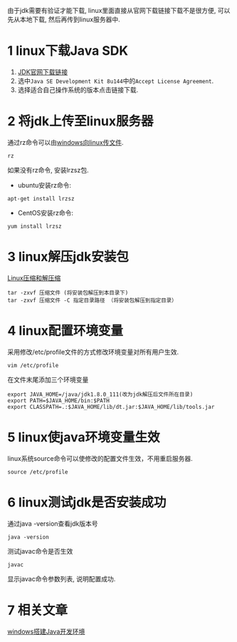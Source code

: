 <div class="jumbotron">
<p>由于jdk需要有验证才能下载, linux里面直接从官网下载链接下载不是很方便, 可以先从本地下载, 然后再传到linux服务器中.</p>  
</div>

1 linux下载Java SDK
===

1. <a href="http://www.oracle.com/technetwork/java/javase/downloads/jdk8-downloads-2133151.html" target="_blank">JDK官网下载链接</a>  
2. 选中`Java SE Development Kit 8u144`中的`Accept License Agreement`.   
3. 选择适合自己操作系统的版本点击链接下载.

2 将jdk上传至linux服务器
===

通过rz命令可以由[windows向linux传文件](http://localhost/article/linux/common/7.html).

```
rz
```
	
如果没有rz命令, 安装lrzsz包.

- ubuntu安装rz命令:

```
apt-get install lrzsz
```
	
- CentOS安装rz命令:

```
yum install lrzsz
```

3 linux解压jdk安装包
===

[Linux压缩和解压缩](http://localhost/article/linux/common/9.html)

```
tar -zxvf 压缩文件 (将安装包解压到本目录下)
tar -zxvf 压缩文件 -C 指定目录路径 （将安装包解压到指定目录）
```

4 linux配置环境变量
===

采用修改/etc/profile文件的方式修改环境变量对所有用户生效.

```
vim /etc/profile
```

在文件末尾添加三个环境变量

```
export JAVA_HOME=/java/jdk1.8.0_111(改为jdk解压后文件所在目录)
export PATH=$JAVA_HOME/bin:$PATH
export CLASSPATH=.:$JAVA_HOME/lib/dt.jar:$JAVA_HOME/lib/tools.jar
```

5 linux使java环境变量生效
===

linux系统source命令可以使修改的配置文件生效，不用重启服务器.

```
source /etc/profile
```

6 linux测试jdk是否安装成功
===

通过java -version查看jdk版本号

```
java -version
```
	
测试javac命令是否生效

```
javac
```

显示javac命令参数列表, 说明配置成功.

7 相关文章
===

[windows搭建Java开发环境](http://localhost/article/java/basic/2.html)   
